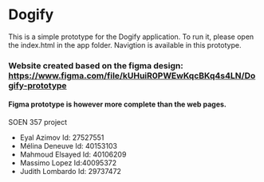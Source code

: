 # Dogify
This is a simple prototype for the Dogify application.
To run it, please open the index.html in the app folder. Navigtion is available in this prototype.

### Website created based on the figma design: https://www.figma.com/file/kUHuiR0PWEwKqcBKq4s4LN/Dogify-prototype
#### Figma prototype is however more complete than the web pages.

SOEN 357 project
- Eyal Azimov Id: 27527551
- Mélina Deneuve Id: 40153103
- Mahmoud Elsayed Id: 40106209
- Massimo Lopez Id:40095372
- Judith Lombardo Id: 29737472
